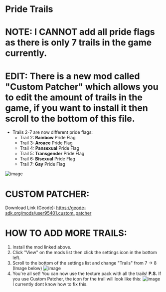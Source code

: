 # Pride Trails
# NOTE: I CANNOT add all pride flags as there is only 7 trails in the game currently.
# EDIT: There is a new mod called "Custom Patcher" which allows you to edit the amount of trails in the game, if you want to install it then scroll to the bottom of this file.
- Trails 2-7 are now different pride flags:
  - Trail 2: **Rainbow** Pride Flag
  - Trail 3: **Aroace** Pride Flag
  - Trail 4: **Pansexual** Pride Flag
  - Trail 5: **Transgender** Pride Flag
  - Trail 6: **Bisexual** Pride Flag
  - Trail 7: **Gay** Pride Flag

![image](https://github.com/CharlGD1/Pride-Trails/assets/92670599/3706c8a5-0579-4462-be9c-a1f67225a294)



# CUSTOM PATCHER:
Download Link (Geode): https://geode-sdk.org/mods/user95401.custom_patcher
# HOW TO ADD MORE TRAILS:
1. Install the mod linked above.
2. Click "View" on the mods list then click the settings icon in the bottom left.
3. Scroll to the bottom of the settings list and change "Trails" from 7 -> 8 (Image below)
![image](https://github.com/user-attachments/assets/0b5cf003-9aed-4865-a558-2222e638ef75)
4. You're all set! You can now use the texture pack with all the trails!
**P.S.**
If you use Custom Patcher, the icon for the trail will look like this:
![image](https://github.com/user-attachments/assets/c7ce6ef4-d274-4eb2-9808-04ea817a3536)
I currently dont know how to fix this.
